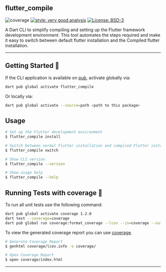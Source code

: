 ## flutter_compile

![coverage][coverage_badge]
[![style: very good analysis][very_good_analysis_badge]][very_good_analysis_link]
[![License: BSD-3][license_badge]][license_link]

A Dart CLI to simplify compiling and setting up the Flutter framework development environment. This tool automates the steps required and make it easy to switch between default flutter installation and the Compiled flutter installation.

---

## Getting Started 🚀

If the CLI application is available on [pub](https://pub.dev), activate globally via:

```sh
dart pub global activate flutter_compile
```

Or locally via:

```sh
dart pub global activate --source=path <path to this package>
```

## Usage

```sh
# Set up the Flutter development environment
$ flutter_compile install

# Switch between normal Flutter installation and compiled Flutter installation
$ flutter_compile switch

# Show CLI version
$ flutter_compile --version

# Show usage help
$ flutter_compile --help
```

## Running Tests with coverage 🧪

To run all unit tests use the following command:

```sh
dart pub global activate coverage 1.2.0
dart test --coverage=coverage
dart pub global run coverage:format_coverage --lcov --in=coverage --out=coverage/lcov.info
```

To view the generated coverage report you can use [coverage](https://github.com/linux-test-project/lcov).

```sh
# Generate Coverage Report
$ genhtml coverage/lcov.info -o coverage/

# Open Coverage Report
$ open coverage/index.html
```

---

[coverage_badge]: https://github.com/FlutterPlaza/flutter_compile/actions/workflows/main.yaml/badge.svg
[license_badge]: https://img.shields.io/badge/license-BSD--3-blue.svg
[license_link]: https://opensource.org/licenses/BSD-3
[very_good_analysis_badge]: https://img.shields.io/badge/style-very_good_analysis-B22C89.svg
[very_good_analysis_link]: https://pub.dev/packages/very_good_analysis
[very_good_cli_link]: https://github.com/VeryGoodOpenSource/very_good_cli
